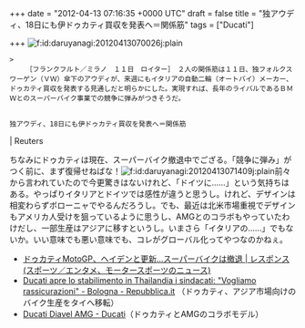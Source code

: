 
+++
date = "2012-04-13 07:16:35 +0000 UTC"
draft = false
title = "独アウディ、18日にも伊ドゥカティ買収を発表へ＝関係筋"
tags = ["Ducati"]

+++
<img src="http://cdn-ak.f.st-hatena.com/images/fotolife/d/daruyanagi/20120413/20120413070026.jpg" alt="f:id:daruyanagi:20120413070026j:plain" title="f:id:daruyanagi:20120413070026j:plain" class="hatena-fotolife"/>

    >
        ［フランクフルト／ミラノ　１１日　ロイター］　２人の関係筋は１１日、独フォルクスワーゲン（ＶＷ）傘下のアウディが、来週にもイタリアの自動二輪（オートバイ）メーカー、ドゥカティ買収を発表する見通しだと明らかにした。実現すれば、長年のライバルであるＢＭＷとのスーパーバイク事業での競争に弾みがつきそうだ。

        
    独アウディ、18日にも伊ドゥカティ買収を発表へ＝関係筋
| Reuters


    
ちなみにドゥカティは現在、スーパーバイク撤退中でござる。「競争に弾み」がつく前に、まず復帰せねばな！<img src="http://cdn-ak.f.st-hatena.com/images/fotolife/d/daruyanagi/20120413/20120413071409.jpg" alt="f:id:daruyanagi:20120413071409j:plain" title="f:id:daruyanagi:20120413071409j:plain" class="hatena-fotolife"/>前々から言われていたので今更驚きはないけれど、「ドイツに……」という気持ちはある。やっぱりイタリアとドイツでは感性が違うと思うし。けれど、デザインは相変わらずボローニャでやるんだろうし。でも、最近は北米市場重視でデザインもアメリカ人受けを狙っているように思うし、AMGとのコラボもやっていたわけだし、一部生産はアジアに移すというし。いまさら「イタリアの……」でもないか。いい意味でも悪い意味でも、コレがグローバル化ってやつなのかねぇ。

<ul>
<li><a href="http://response.jp/article/2010/08/29/144477.html">ドゥカティMotoGP、ヘイデンと更新…スーパーバイクは撤退 | レスポンス (スポーツ／エンタメ、モータースポーツのニュース)</a></li>
<li><a href="http://bologna.repubblica.it/cronaca/2010/12/14/news/ducati_apre_lo_stabilimento_in_thailandia_i_sindacati_vogliamo_rassicurazioni-10193024/">Ducati apre lo stabilimento in Thailandia i sindacati: "Vogliamo rassicurazioni" - Bologna - Repubblica.it</a> （ドゥカティ、アジア市場向けのバイク生産をタイへ移転）</li>
<li><a href="http://www.ducati.co.jp/bikes/diavel/diavel_amg/index.do">Ducati Diavel AMG - Ducati</a>（ドゥカティとAMGのコラボモデル）</li>
</ul>

